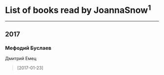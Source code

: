 # List of books read by JoannaSnow<sup>1</sup>
---

## 2017

### Мефодий Буслаев
Дмитрий Емец
> [2017-01-23] 



